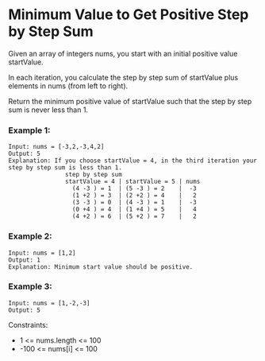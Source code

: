 # Minimum Value to Get Positive Step by Step Sum

Given an array of integers nums, you start with an initial positive value startValue.

In each iteration, you calculate the step by step sum of startValue plus elements in nums (from left to right).

Return the minimum positive value of startValue such that the step by step sum is never less than 1.

### Example 1:

```
Input: nums = [-3,2,-3,4,2]
Output: 5
Explanation: If you choose startValue = 4, in the third iteration your step by step sum is less than 1.
                step by step sum
                startValue = 4 | startValue = 5 | nums
                  (4 -3 ) = 1  | (5 -3 ) = 2    |  -3
                  (1 +2 ) = 3  | (2 +2 ) = 4    |   2
                  (3 -3 ) = 0  | (4 -3 ) = 1    |  -3
                  (0 +4 ) = 4  | (1 +4 ) = 5    |   4
                  (4 +2 ) = 6  | (5 +2 ) = 7    |   2
```

### Example 2:

```
Input: nums = [1,2]
Output: 1
Explanation: Minimum start value should be positive.
```

### Example 3:

```
Input: nums = [1,-2,-3]
Output: 5
```

Constraints:

- 1 <= nums.length <= 100
- -100 <= nums[i] <= 100

